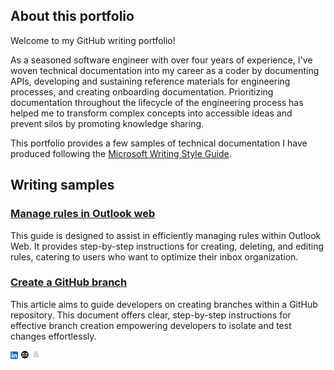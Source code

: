 ## About this portfolio
Welcome to my GitHub writing portfolio! 

As a seasoned software engineer with over four years of experience, I've woven technical documentation into my career as a coder by documenting APIs, developing and sustaining reference materials for engineering processes, and creating onboarding documentation. Prioritizing documentation throughout the lifecycle of the engineering process has helped me to transform complex concepts into accessible ideas and prevent silos by promoting knowledge sharing.

This portfolio provides a few samples of technical documentation I have produced following the [Microsoft Writing Style Guide](https://learn.microsoft.com/en-us/style-guide/welcome/).

## Writing samples 

### [Manage rules in Outlook web](ManageRulesInOutlookWeb.md)
This guide is designed to assist in efficiently managing rules within Outlook Web. It provides step-by-step instructions for creating, deleting, and editing rules, catering to users who want to optimize their inbox organization.

### [Create a GitHub branch](CreateAGitHubBranch.md)
This article aims to guide developers on creating branches within a GitHub repository. This document offers clear, step-by-step instructions for effective branch creation empowering developers to isolate and test changes effortlessly.

![LinkedIn Logo](Images/linked.png) ![mail icon](Images/mail.png) ![cv icon](Images/Resume.png)


